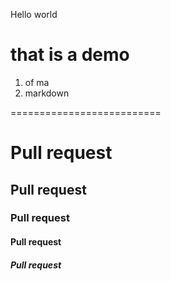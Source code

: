 Hello world

# that is a demo

1. of ma
2. markdown

==========================


# Pull request

## Pull request
### Pull request
#### Pull request
##### Pull request
